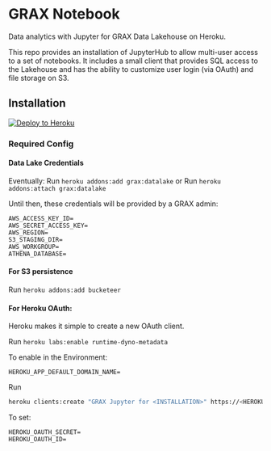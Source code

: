# GRAX Notebook 

Data analytics with Jupyter for GRAX Data Lakehouse on Heroku.

This repo provides an installation of JupyterHub to allow multi-user access
to a set of notebooks. It includes a small client that provides SQL access to the
Lakehouse and has the ability to customize user login (via OAuth) and file storage
on S3. 

## Installation

[![Deploy to Heroku](https://www.herokucdn.com/deploy/button.png)](https://www.heroku.com/deploy/?template=https://github.com/graxlabs/grax-jupyter/tree/main)

### Required Config

#### Data Lake Credentials

Eventually:
Run `heroku addons:add grax:datalake`
or
Run `heroku addons:attach grax:datalake`

Until then, these credentials will be provided by a GRAX admin:
```
AWS_ACCESS_KEY_ID=
AWS_SECRET_ACCESS_KEY=
AWS_REGION=
S3_STAGING_DIR=
AWS_WORKGROUP=
ATHENA_DATABASE=
```

#### For S3 persistence

Run `heroku addons:add bucketeer`

#### For Heroku OAuth:

Heroku makes it simple to create a new OAuth client.

Run `heroku labs:enable runtime-dyno-metadata`

To enable in the Environment: 
```
HEROKU_APP_DEFAULT_DOMAIN_NAME=
```

Run 
```bash
heroku clients:create "GRAX Jupyter for <INSTALLATION>" https://<HEROKU_APP_DEFAULT_DOMAIN_NAME>/hub/oauth_callback
```

To set:
```
HEROKU_OAUTH_SECRET=
HEROKU_OAUTH_ID=
```